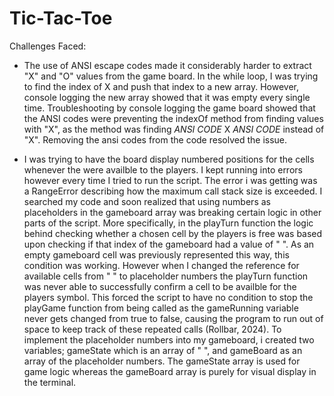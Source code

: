 # Tic-Tac-Toe

Challenges Faced:

- The use of ANSI escape codes made it considerably harder to extract "X" and "O" values from the game board. In the while loop, I was trying to find the index of X and push that index to a new array. However, console logging the new array showed that it was empty every single time. Troubleshooting by console logging the game board showed that the ANSI codes were preventing the indexOf method from finding values with "X", as the method was finding *ANSI CODE* X *ANSI CODE* instead of "X". Removing the ansi codes from the code resolved the issue.

- I was trying to have the board display numbered positions for the cells whenever the were availble to the players. I kept running into errors however every time I tried to run the script. The error i was getting was a RangeError describing how the maximum call stack size is exceeded. I searched my code and soon realized that using numbers as placeholders in the gameboard array was breaking certain logic in other parts of the script. More specifically, in the playTurn function the logic behind checking whether a chosen cell by the players is free was based upon checking if that index of the gameboard had a value of " ". As an empty gameboard cell was previously represented this way, this condition was working. However when I changed the reference for available cells from " " to placeholder numbers the playTurn function was never able to successfully confirm a cell to be availble for the players symbol. This forced the script to have no condition to stop the playGame function from being called as the gameRunning variable never gets changed from true to false, causing the program to run out of space to keep track of these repeated calls (Rollbar, 2024). To implement the placeholder numbers into my gameboard, i created two variables; gameState which is an array of " ", and gameBoard as an array of the placeholder numbers. The gameState array is used for game logic whereas the gameBoard array is purely for visual display in the terminal. 


